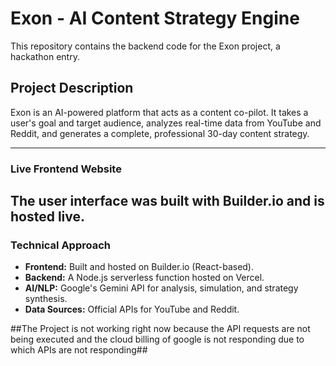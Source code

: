 # Exon - AI Content Strategy Engine

This repository contains the backend code for the Exon project, a hackathon entry.

## Project Description

Exon is an AI-powered platform that acts as a content co-pilot. It takes a user's goal and target audience, analyzes real-time data from YouTube and Reddit, and generates a complete, professional 30-day content strategy.

---

### **Live Frontend Website**

The user interface was built with Builder.io and is hosted live.
---

### **Technical Approach**

* **Frontend:** Built and hosted on Builder.io (React-based).
* **Backend:** A Node.js serverless function hosted on Vercel.
* **AI/NLP:** Google's Gemini API for analysis, simulation, and strategy synthesis.
* **Data Sources:** Official APIs for YouTube and Reddit.

##The Project is not working right now because the API requests are not being executed and the cloud billing of google is not responding due to which APIs are not responding##
